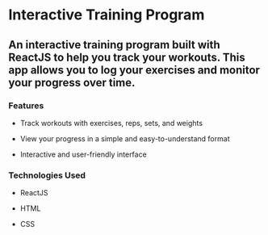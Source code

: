 # Interactive Training Program
## An interactive training program built with ReactJS to help you track your workouts. This app allows you to log your exercises and monitor your progress over time.

<h3>Features</h3>

- Track workouts with exercises, reps, sets, and weights

- View your progress in a simple and easy-to-understand format

- Interactive and user-friendly interface


<h3>Technologies Used</h3>

- ReactJS

- HTML

- CSS

